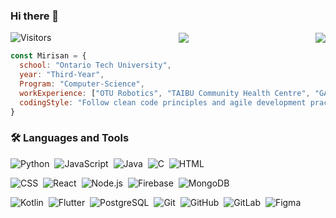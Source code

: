 ### Hi there 👋

<div style="display: flex; align-items: center; justify-content: space-between;">
  <img src="https://komarev.com/ghpvc/?username=MirisanRavindran&label=Views&color=blue&style=for-the-badge" alt="Visitors" />
	 <a href="https://www.linkedin.com/in/mirisan-ravindran-383a37206/" target="_blank">
  <img src="https://img.shields.io/badge/Mirisan Ravindran-0077B5?style=for-the-badge&logo=linkedin&logoColor=white" />
		 <a href="mailto:mirisan003@gmail.com" target="_blank">
	<img src="https://img.shields.io/badge/mirisan003@gmail.com-D14836?style=for-the-badge&logo=gmail&logoColor=white"/>		 
</div>


```javascript
const Mirisan = {
  school: "Ontario Tech University",
  year: "Third-Year",
  Program: "Computer-Science",
  workExperience: ["OTU Robotics", "TAIBU Community Health Centre", "GAOTek Inc.", "AVOLTA, Inc."],
  codingStyle: "Follow clean code principles and agile development practices.",  
}
```

### 🛠️ Languages and Tools
![Python](https://img.shields.io/badge/-Python-05122A?style=flat&logo=python)&nbsp;
![JavaScript](https://img.shields.io/badge/-JavaScript-05122A?style=flat&logo=javascript)&nbsp;
![Java](https://img.shields.io/badge/-Java-05122A?style=flat&logo=Java&logoColor=FFA518)&nbsp;
![C](https://img.shields.io/badge/-C-05122A?style=flat&logo=c%2B%2B&logoColor=A8B9CC)&nbsp;
![HTML](https://img.shields.io/badge/-HTML-05122A?style=flat&logo=HTML5)&nbsp;

![CSS](https://img.shields.io/badge/-CSS-05122A?style=flat&logo=CSS3&logoColor=1572B6)&nbsp;
![React](https://img.shields.io/badge/-React-05122A?style=flat&logo=react)&nbsp;
![Node.js](https://img.shields.io/badge/-Node.js-05122A?style=flat&logo=node.js)&nbsp;
![Firebase](https://img.shields.io/badge/Firebase-039BE5?style=for-the-badge&logo=Firebase&logoColor=white)&nbsp;
![MongoDB](https://img.shields.io/badge/-MongoDB-05122A?style=flat&logo=mongodb)&nbsp;

![Kotlin](https://img.shields.io/badge/Kotlin-0095D5?&style=for-the-badge&logo=kotlin&logoColor=white)&nbsp;
![Flutter](https://img.shields.io/badge/Flutter-02569B?style=for-the-badge&logo=flutter&logoColor=white)&nbsp;
![PostgreSQL](https://img.shields.io/badge/PostgreSQL-316192?style=for-the-badge&logo=postgresql&logoColor=white)&nbsp;
![Git](https://img.shields.io/badge/GIT-E44C30?style=for-the-badge&logo=git&logoColor=white)&nbsp;
![GitHub](https://img.shields.io/badge/GitHub-100000?style=for-the-badge&logo=github&logoColor=white)&nbsp;
![GitLab](https://img.shields.io/badge/GitLab-330F63?style=for-the-badge&logo=gitlab&logoColor=white)&nbsp;
![Figma](https://img.shields.io/badge/Figma-F24E1E?style=for-the-badge&logo=figma&logoColor=white)&nbsp;

<!--
**MirisanRavindran/MirisanRavindran** is a ✨ _special_ ✨ repository because its `README.md` (this file) appears on your GitHub profile.

Here are some ideas to get you started:

- 🔭 I’m currently working on ...
- 🌱 I’m currently learning ...
- 👯 I’m looking to collaborate on ...
- 🤔 I’m looking for help with ...
- 💬 Ask me about ...
- 📫 How to reach me: ...
- 😄 Pronouns: ...
- ⚡ Fun fact: ...
-->
